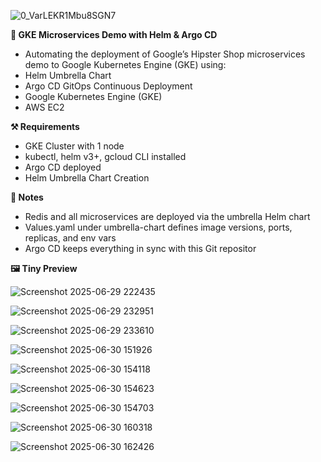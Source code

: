 ![0_VarLEKR1Mbu8SGN7](https://github.com/user-attachments/assets/b890aa7d-b3fe-4445-bdfb-c30bd38e194a)

**🚀 GKE Microservices Demo with Helm & Argo CD**
- Automating the deployment of Google’s Hipster Shop microservices demo to Google Kubernetes Engine (GKE) using:
- Helm Umbrella Chart
- Argo CD GitOps Continuous Deployment
- Google Kubernetes Engine (GKE)
- AWS EC2

**⚒️ Requirements**
- GKE Cluster with 1 node
- kubectl, helm v3+, gcloud CLI installed
- Argo CD deployed
- Helm Umbrella Chart Creation

**📌 Notes**
- Redis and all microservices are deployed via the umbrella Helm chart
- Values.yaml under umbrella-chart defines image versions, ports, replicas, and env vars
- Argo CD keeps everything in sync with this Git repositor

**🖼️ Tiny Preview**

![Screenshot 2025-06-29 222435](https://github.com/user-attachments/assets/72019464-f7d0-42b7-8870-9c7c65413705)

![Screenshot 2025-06-29 232951](https://github.com/user-attachments/assets/2be1e1d3-d159-442a-bd44-43ce88c09bc4)

![Screenshot 2025-06-29 233610](https://github.com/user-attachments/assets/45341028-cea3-4df9-b942-cbb8a44f441b)

![Screenshot 2025-06-30 151926](https://github.com/user-attachments/assets/1355ae4f-9baf-4709-9afd-16859b6eb3f0)

![Screenshot 2025-06-30 154118](https://github.com/user-attachments/assets/1b8e3356-e991-41cf-835a-41c95016d432)

![Screenshot 2025-06-30 154623](https://github.com/user-attachments/assets/6d9957b0-0945-40c6-9e88-d3314b691e69)

![Screenshot 2025-06-30 154703](https://github.com/user-attachments/assets/a72406af-829a-4d1b-a7ce-78103ef39716)

![Screenshot 2025-06-30 160318](https://github.com/user-attachments/assets/63ea87ce-dade-40cb-be76-e91b15235938)

![Screenshot 2025-06-30 162426](https://github.com/user-attachments/assets/8f4e8582-4639-41ce-9cc8-b752f277ee1b)


